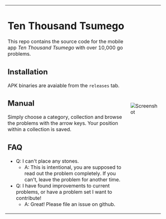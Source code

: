 <table border=0>
<tr>
<td>

# Ten Thousand Tsumego
This repo contains the source code for the mobile app *Ten Thousand Tsumego* with over 10,000 go problems.

## Installation
APK binaries are avaiable from the `releases` tab.

## Manual
Simply choose a category, collection and browse the problems with the arrow keys.
Your position within a collection is saved.

## FAQ

* Q: I can't place any stones.
    * A: This is intentional, you are supposed to read out the problem completely. If you can't, leave the problem for another time.
* Q: I have found improvements to current problems, or have a problem set I want to contribute!
    * A: Great! Please file an issue on github.
</td>
<td>
   
![Screenshot](http://imgur.com/eANrgg2)

</td>
</tr>
</table>

